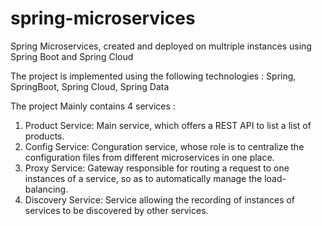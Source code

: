 # spring-microservices
Spring Microservices, created and deployed on multriple instances using Spring Boot and Spring Cloud

The project is implemented using the following technologies : 
Spring, SpringBoot, Spring Cloud, Spring Data

The project Mainly contains 4 services :

1. Product Service: Main service, which offers a REST API to list a list of products.
2. Config Service: Conguration service, whose role is to centralize the configuration files from different microservices in one place.
3. Proxy Service: Gateway responsible for routing a request to one instances of a service, so as to automatically manage the load-balancing.
4. Discovery Service: Service allowing the recording of instances of services to be discovered by other services.
